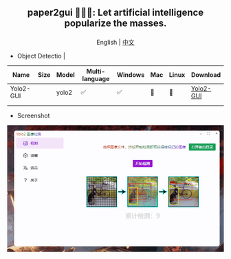 ##  <p align="center"> paper2gui 🚀🚀🌟: Let artificial intelligence popularize the masses. </p>

<p align="center">English | <a href="README_zh.md">中文</a></p>

- Object Detectio
                                                 |

| Name      | Size | Model | Multi-language | Windows | Mac | Linux | Download                                              |
| --------- | ---- | ----- | -------------- | ------- | --- | ----- | ----------------------------------------------------- |
| Yolo2-GUI |      | yolo2 | ✅              | ✅       | 🔲   | 🔲     | [Yolo2-GUI](https://github.com/Baiyuetribe/paper2gui) |
|           |      |       |                |         |     |       |                                                       |
|           |      |       |                |         |     |       |                                                       |

- Screenshot

![](docs/images/yalo2screen.gif)